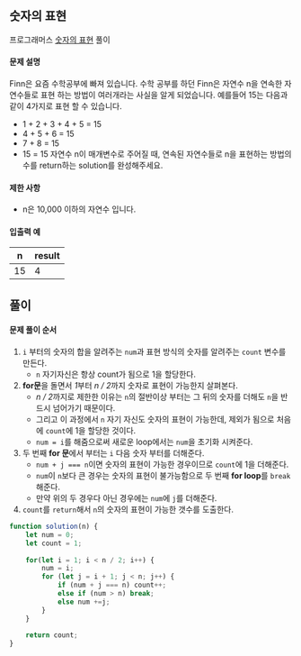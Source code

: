 ## 숫자의 표현

프로그래머스 [숫자의 표현](https://school.programmers.co.kr/learn/courses/30/lessons/12924) 풀이

#### 문제 설명
Finn은 요즘 수학공부에 빠져 있습니다. 수학 공부를 하던 Finn은 자연수 n을 연속한 자연수들로 표현 하는 방법이 여러개라는 사실을 알게 되었습니다. 예를들어 15는 다음과 같이 4가지로 표현 할 수 있습니다.

- 1 + 2 + 3 + 4 + 5 = 15
- 4 + 5 + 6 = 15
- 7 + 8 = 15
- 15 = 15
자연수 n이 매개변수로 주어질 때, 연속된 자연수들로 n을 표현하는 방법의 수를 return하는 solution를 완성해주세요.

#### 제한 사항
- n은 10,000 이하의 자연수 입니다.

#### 입출력 예
|n|result|
|--|--|
|15|4|

## 풀이

#### 문제 풀이 순서
1. `i` 부터의 숫자의 합을 알려주는 `num`과 표현 방식의 숫자를 알려주는 `count` 변수를 만든다.
    - `n` 자기자신은 항상 count가 됨으로 1을 할당한다.
2. **for문**을 돌면서 *1*부터 *n / 2*까지 숫자로 표현이 가능한지 살펴본다.
    - *n / 2*까지로 제한한 이유는 `n`의 절반이상 부터는 그 뒤의 숫자를 더해도 `n`을 반드시 넘어가기 때문이다.
    - 그리고 이 과정에서 `n` 자기 자신도 숫자의 표현이 가능한데, 제외가 됨으로 처음에 `count`에 1을 할당한 것이다.
    - `num = i`를 해줌으로써 새로운 loop에서는 `num`을 초기화 시켜준다.
3. 두 번째 **for 문**에서 부터는 `i` 다음 숫자 부터를 더해준다.
    - `num + j === n`이면 숫자의 표현이 가능한 경우이므로 `count`에 1을 더해준다.
    - `num`이 `n`보다 큰 경우는 숫자의 표현이 불가능함으로 두 번째 **for loop**를 `break`해준다.
    - 만약 위의 두 경우다 아닌 경우에는 `num`에 `j`를 더해준다.
4. `count`를 `return`해서 `n`의 숫자의 표현이 가능한 갯수를 도출한다.

```js
function solution(n) {
    let num = 0;
    let count = 1;
    
    for(let i = 1; i < n / 2; i++) {
        num = i;
        for (let j = i + 1; j < n; j++) {
            if (num + j === n) count++;
            else if (num > n) break;
            else num +=j;
        }
    }
    
    return count;
}
```
